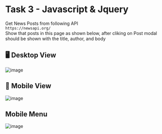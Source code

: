 # Task 3 - Javascript & Jquery

Get News Posts from following API<br>
`https://newsapi.org/`<br>
Show that posts in this page as shown below, after cliking on Post modal should be shown with the title, author, and body

## 🖥️ Desktop View
![image](https://github.com/sampath99999/CodeSchool-2.0-Batch-2/assets/112122835/50b734b1-2988-4d26-b0f5-d2f70a9e0c75)

## 📱 Mobile View
![image](https://github.com/sampath99999/CodeSchool-2.0-Batch-2/assets/112122835/d677bfa1-c176-4a4a-b9c7-3a70bbc331ef)

## Mobile Menu
![image](https://github.com/sampath99999/CodeSchool-2.0-Batch-2/assets/112122835/4043556a-6c56-4799-b055-0cc397488759)
